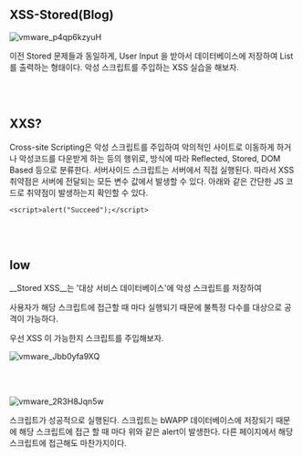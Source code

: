 ## XSS-Stored(Blog)

![vmware_p4qp6kzyuH](https://user-images.githubusercontent.com/79683414/137084132-90e89102-5479-48da-bf32-66b60bb5eb94.png)

이전 Stored 문제들과 동일하게, User Input 을 받아서 데이터베이스에 저장하여 List를 출력하는 형태이다. 악성 스크립트를 주입하는 XSS 실습을 해보자.

<br><BR>

## XXS?

Cross-site Scripting은 악성 스크립트를 주입하여 악의적인 사이트로 이동하게 하거나 악성코드를 다운받게 하는 등의 행위로, 방식에 따라 Reflected, Stored, DOM Based 등으로 분류한다. 서버사이드 스크립트는 서버에서 직접 실행된다. 따라서 XSS 취약점은 서버에 전달되는 모든 변수 값에서 발생할 수 있다. 아래와 같은 간단한 JS 코드로 취약점이 발생하는지 확인할 수 있다.

```javasc
<script>alert("Succeed");</script>
```

<br><br>

## low

__Stored XSS__는 '대상 서비스 데이터베이스'에 악성 스크립트를 저장하여

사용자가 해당 스크립트에 접근할 때 마다 실행되기 때문에 불특정 다수를 대상으로 공격이 가능하다.

우선 XSS 이 가능한지 스크립트를 주입해보자.

![vmware_Jbb0yfa9XQ](https://user-images.githubusercontent.com/79683414/137086792-03ef06e5-981f-4b11-96e2-08b68818fd1d.png)

<br><br>

![vmware_2R3H8Jqn5w](https://user-images.githubusercontent.com/79683414/137086948-a5c3e4c9-f1c6-487d-bb76-90b819885b08.png)

스크립트가 성공적으로 실행된다. 스크립트는 bWAPP 데이터베이스에 저장되기 때문에 해당 스크립트에 접근 할 때 마다 위와 같은 alert이 발생한다. 다른 페이지에서 해당 스크립트에 접근해도 마찬가지이다.

<br><br>

